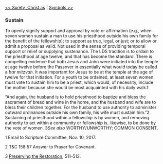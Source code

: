 [<< Surety, Christ as](Surety,%20Christ%20as.md)  |  [Symbols >>](Symbols.md)

### Sustain
To openly signify support and approval by vote or affirmation (e.g., when seven women sustain a man to use his priesthood outside his own family for the benefit of the fellowship); to support as true, legal, or just; or to allow or admit a proposal as valid. Not used in the sense of providing temporal support or relief or supplying sustenance. The LDS tradition is to ordain to the priesthood at age twelve, and that has become the standard. There is compelling evidence that both Jesus and John were initiated into the temple at age twelve before the Passover in essentially what would today be called a *bar mitzvah*. It was important for Jesus to be at the temple at the age of twelve for that initiation. For a youth to be ordained, at least seven women must vote to sustain him to be a priest, which would, of necessity, include the mother because she would be most acquainted with his daily walk.1

“And again, the husband is to hold priesthood to baptize and bless the sacrament of bread and wine in the home, and the husband and wife are to bless their children together. For the husband to use authority to administer outward ordinances outside his own family, his wife must sustain him.”2 Sustaining of priesthood within a fellowship is by women, and removing authority to act within a community or fellowship is, likewise, to be done by the vote of women. 3*See also* WORTHY/UNWORTHY;  COMMON CONSENT.



1 Email to Scripture Committee, Nov. 10, 2017.


2 T&C 158:57 Answer to Prayer for Covenant.


3
[Preserving the Restoration](#), 511–512.
